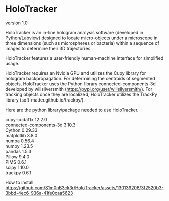 # HoloTracker
version 1.0

HoloTracker is an in-line hologram analysis software (developed in Python/Labview) designed to locate micro-objects under a microscope in three dimensions (such as microspheres or bacteria) within a sequence of images to determine their 3D trajectories.

HoloTracker features a user-friendly human-machine interface for simplified usage.

HoloTracker requires an Nvidia GPU and utilizes the Cupy library for hologram backpropagation. For determining the centroids of segmented objects, HoloTracker uses the Python library connected-components-3d developed by willsilversmith (https://pypi.org/user/willsilversmith/). For tracking objects once they are localized, HoloTracker utilizes the TrackPy library (soft-matter.github.io/trackpy/).

Here are the python library/package needed to use HoloTracker.

cupy-cuda11x            12.2.0  
connected-components-3d 3.10.3  
Cython                  0.29.33  
matplotlib              3.8.0  
numba                   0.56.4  
numpy                   1.23.5  
pandas                  1.5.3  
Pillow                  9.4.0  
PIMS                    0.6.1  
scipy                   1.10.0  
trackpy                 0.6.1  


How to install:
https://github.com/S1m0nB3ck3r/HoloTracker/assets/130139208/3f2520b3-3bbd-4ec6-936a-41fe0caa5623

